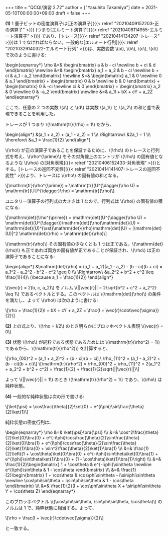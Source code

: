 +++
title = "QCQI/演習 2.72"
author = ["Yasuhito Takamiya"]
date = 2021-05-10T00:00:00+09:00
draft = false
+++

****(1)**** 1 量子ビットの密度演算子は[正の演算子]({{< relref "20210409152203-正の演算子" >}}) (つまり[エルミート演算子]({{< relref "20210408114955-エルミート演算子" >}})) であり、[トレース]({{< relref "20210414134207-トレース" >}})は 1 でなければならない。一般的な[エルミート行列]({{< relref "20210329140322-エルミート行列" >}})は、実数変数 \\(a\\), \\(b\\), \\(c\\), \\(d\\) で次のように書ける:

\begin{eqnarray\*}
  \rho &=& \begin{bmatrix}
    a & b - ci \newline
    b + ci & d
  \end{bmatrix} \newline
  &=& \begin{bmatrix}
    a\_1 + a\_2 & b - ci \newline
    b + ci & a\_1 - a\_2
  \end{bmatrix} \newline
  &=& \begin{bmatrix}
    a\_1 & 0 \newline
    0 & a\_1
  \end{bmatrix} + \begin{bmatrix}
    0 & b \newline
    b & 0
  \end{bmatrix} + \begin{bmatrix}
    0 & -ci \newline
    ci & 0
  \end{bmatrix} + \begin{bmatrix}
    a\_2 & 0 \newline
    0 & -a\_2
  \end{bmatrix} \newline
  &=& a\_1I + bX + cY + a\_2Z
\end{eqnarray\*}

ここで、任意の 2 つの実数 \\(a\\) と \\(d\\) は実数 \\(a\_1\\) と \\(a\_2\\) の和と差で表現できることを利用した。

トレースが 1 つまり \\(\mathrm{tr}(\rho) = 1\\) だから、

\begin{align\*}
  &(a\_1 + a\_2) + (a\_1 - a\_2) = 1 \\\\\\
  \Rightarrow\ &2a\_1 = 1 \\\\\\
  \therefore\ &a\_1 = \frac{1}{2}
\end{align\*}

\\(\rho\\) が正の演算子であることを保証するために、\\(\rho\\) のトレースと行列式を考え、\\(\rho^{\prime}\\) をその対角線上のエントリが \\(\rho\\) の固有値となるような \\(\rho\\) の[対角表現]({{< relref "20210406152433-対角表現" >}})とする。[トレースの巡回不変性]({{< relref "20210414141407-トレースの巡回不変性" >}})より、トレースは \\(\rho\\) の固有値の和となる。

\\[\mathrm{tr}(\rho^{\prime}) = \mathrm{tr}(U^{\dagger}\rho U) = \mathrm{tr}(UU^{\dagger}\rho) = \mathrm{tr}(\rho)\\]

ユニタリー演算子の行列式の大きさは 1 なので、行列式は \\(\rho\\) の固有値の積になる:

\\[\mathrm{det}(\rho^{\prime}) = \mathrm{det}(U^{\dagger}\rho U) = \mathrm{det}(U^{\dagger})\mathrm{det}(\rho)\mathrm{det}(U) = \mathrm{det}(U)^{\ast}\mathrm{det}(\rho)\mathrm{det}(U) = |\mathrm{det}(U)|^2 \mathrm{det}(\rho) = \mathrm{det}(\rho)\\]

\\(\mathrm{tr}(\rho)\\) その固有値の少なくとも 1 つは正である。\\(\mathrm{det}(\rho)\\) も正であれば両方の固有値が正であることが保証され、\\(\rho\\) は正の演算子であることになる:

\begin{align\*}
  &\mathrm{det}(\rho) = (a\_1 + a\_2)(a\_1 - a\_2) - (b - ci)(b + ci) = a\_1^2 - a\_2^2 - b^2 - c^2 \geq 0 \\\\\\
  \Rightarrow\ &a\_2^2 + b^2 + c^2 \leq \frac{1}{4}\ (\because a\_1 = \frac{1}{2})
\end{align\*}

\\(\vec{r} = 2(b, c, a\_2)\\) をノルム \\(||\vec{r}|| = 2\sqrt{b^2 + c^2 + a\_2^2} \leq 1\\) であるベクトルとする。このベクトルは \\(\mathrm{det}(\rho)\\) の条件を満たし、よって \\(\rho\\) は次のように書ける:

\\[\rho = \frac{1}{2}I + bX + cY + a\_2Z = \frac{I + \vec{r}\cdot\vec{\sigma}}{2}\\]

****(2)**** 上の式より、\\(\rho = I/2\\) のとき明らかにブロッホベクトル表現 \\(\vec{r} = 0\\)

****(3)**** 状態 \\(\rho\\) が純粋である状態であるためには \\(\mathrm{tr}(\rho^2) = 1\\) であるから、\\(\mathrm{tr}(\rho^2)\\) を計算すると、

\\[\rho\_{00}^2 = (a\_1 + a\_2)^2 + (b - ci)(b + ci),\ \rho\_{11}^2 = (a\_1 - a\_2)^2 + (b - ci)(b + ci)\\]
\\[\mathrm{tr}(\rho^2) = \rho\_{00}^2 + \rho\_{11}^2 = 2(a\_1^2 + a\_2^2 + b^2 + c^2) = \frac{1}{2} + \frac{1}{2}\sqrt{||\vec{r}||}\\]

よって \\(||\vec{r}|| = 1\\) のとき \\(\mathrm{tr}(\rho^2) = 1\\) であり、\\(\rho\\) は純粋状態。

****(4)**** 一般的な純粋状態は次の形で書ける:

\\[\ket{\psi} = \cos\frac{\theta}{2}\ket{0} + e^{i\phi}\sin\frac{\theta}{2}\ket{1}\\]

純粋状態の密度行列は、

\begin{eqnarray\*}
  \rho &=& \ket{\psi}\bra{\psi} \\\\\\
       &=& \cos^2\frac{\theta}{2}\ket{0}\bra{0} + e^{-i\phi}\cos\frac{\theta}{2}\sin\frac{\theta}{2}\ket{0}\bra{1} + e^{i\phi}\cos\frac{\theta}{2}\sin\frac{\theta}{2}\ket{1}\bra{0} + \sin^2\frac{\theta}{2}\ket{1}\bra{1} \\\\\\
       &=& \frac{1}{2}\left((1 + \cos\theta)\ket{0}\bra{0} + e^{-i\phi}\sin\theta\ket{0}\bra{1} + e^{i\phi}\sin\theta\ket{1}\bra{0} + (1 - \cos\theta)\ket{1}\bra{1}\right) \\\\\\
       &=& \frac{1}{2}\begin{bmatrix}
    1 + \cos\theta & e^{-i\phi}\sin\theta \newline
    e^{i\phi}\sin\theta & 1 - \cos\theta
    \end{bmatrix} \\\\\\
       &=& \frac{1}{2}\begin{bmatrix}
    1 + \cos\theta & \cos\phi\sin\theta - i\sin\phi\sin\theta \newline
    \cos\phi\sin\theta + i\sin\phi\sin\theta & 1 - \cos\theta
    \end{bmatrix} \\\\\\
       &=& \frac{1}{2}(I + \cos\phi\sin\theta X + \sin\phi\sin\theta Y + \cos\theta Z)
\end{eqnarray\*}

このブロッホベクトル \\((\cos\phi\sin\theta, \sin\phi\sin\theta, \cos\theta)\\) のノルムは 1 で、純粋状態に相当する。よって、

\\[\rho = \frac{I + \vec{r}\cdot\vec{\sigma}}{2}\\]

と一致する。
